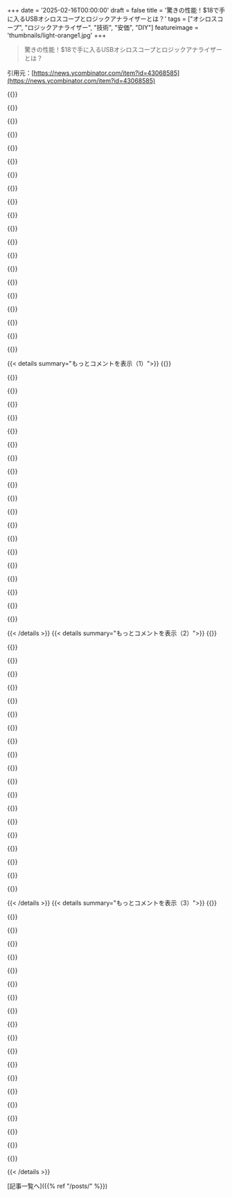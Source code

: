+++
date = '2025-02-16T00:00:00'
draft = false
title = '驚きの性能！$18で手に入るUSBオシロスコープとロジックアナライザーとは？'
tags = ["オシロスコープ", "ロジックアナライザー", "技術", "安価", "DIY"]
featureimage = 'thumbnails/light-orange1.jpg'
+++

> 驚きの性能！$18で手に入るUSBオシロスコープとロジックアナライザーとは？

引用元：[https://news.ycombinator.com/item?id=43068585](https://news.ycombinator.com/item?id=43068585)

{{<matomeQuote body="この小さなデバイス、価格を考えると本当にすごい！タイトルはもっと改善して、機能や波形発生器を含めた方がいいと思う。多くのコメントがオシロスコープに集中しているのはそのせいかも。一般的な電子工作台にはオシロスコープ、ロジックアナライザ、波形発生器、デジタルマルチメータ、電源が揃う。この$18のハイブリッド信号スコープ/ジェネレータはほぼ全ての機能を持っていて、同じデバイスに統合されているから、同期する必要もないのが大きな利点だよ。旧式のHP/Agilent/Keysightの解決策は数万ドルもするし、今のDigilent Discovery Proシリーズは数千ドルする。でも、安いDigilent Discoveryシリーズは約$400だし、それでもFlea-Scopeと比べるとリソースに限界があると思う。" userName="teleforce" createdAt="2025-02-16T23:33:14" color="#38d3d3">}}

{{<matomeQuote body="文字数制限があるから、新しいタイトルの提案待ってる！このデバイスにはユニークで興味深い機能がたくさんあって、全部タイトルに入れる価値があるよ。<br>追記：タイトルを変更する権限を失ったみたいで、残念だ。" userName="burgerone" createdAt="2025-02-16T23:48:09" color="">}}

{{<matomeQuote body="$100の有名なYouTubeのZoyi ZT-703Sと比較するとどう？" userName="badc0ffee" createdAt="2025-02-17T02:21:41" color="">}}

{{<matomeQuote body="情報ありがとう！実は知らなかったけど、ZT703Sは古いZT702Sの50MHzの改良版らしいね。Flea-Scopeは4MHzの単一チャネルだから、10MHzのZT702Sに近いんだ。" userName="teleforce" createdAt="2025-02-17T03:57:13" color="#38d3d3">}}

{{<matomeQuote body="こんにちは、新参者です。下の投稿はちょっと誤解を招くかも -- 100Mspsではなく18Mspsなので、信号が良好なのは1MHzくらいまでだよ。PIC32を使っていて、12ビットのADCだけど、ノイズがあるから実際は10ビットか11ビットに相当する。でも、デジタルキャプチャと波形生成を同時に行えるのは興味深い。それに、Javascriptでのアクセスができて、ウェブページでGUIを使えるのがいいよ。教室の実験で使うために、各席にあると便利だと思った。<br>もし需要があれば、2チャンネルのMosquito-Scopeを作るアイデアも考えてる。" userName="rtestardi" createdAt="2025-02-17T01:01:42" color="#ff33a1">}}

{{<matomeQuote body="教育目的で使うのが目当てだけど、工場の立ち上げで使うために2台オーダーした！素晴らしいツールだね、ありがとう！" userName="Reviving1514" createdAt="2025-02-17T08:41:55" color="">}}

{{<matomeQuote body="あなたのやっていることは素晴らしい！批判を気にせずにMosquito-Scopeを作り続けてください！" userName="just_mc" createdAt="2025-02-17T02:46:21" color="#ff5c5c">}}

{{<matomeQuote body="Flea-Scopeの低価格なら、デバイス1台あたりアナログ入力は1つに絞った方がいいと思う。インターフェースが少し更新されれば、複数のスコープを同時に扱えるようになるだろうし、小型化を維持できると思う。" userName="burgerone" createdAt="2025-02-17T09:18:14" color="">}}

{{<matomeQuote body="すごいアイデアだね！2台のデバイスからのアナログ波形を表示する代替UIを作れると思う。一方の機器がトリガーしてから二つ目のデバイスが反応するから、スレッドの複雑さは関係ないと思う。" userName="rtestardi" createdAt="2025-02-17T14:27:57" color="#45d325">}}

{{<matomeQuote body="教室で各座席におけるようにするのが目標だったんだ。本当に素晴らしくて、成功のための考えがよくできていると思う。学生が自分の環境で実験できることは大事だよね。初めてのオシロスコープの際、みんなで共有してた大きなTek 7kシリーズのスコープでは基礎を学ぶのは難しかったけど、もっとシンプルなスコープを持つことで使い方をよく学べたよ。<br>ちなみに、ここは初めてなら注意だけど、誰かが「これを作った」と投稿すると、必ず小さな問題を大きく取り上げるコメントが来るから、気にしない方がいいよ。" userName="kjs3" createdAt="2025-02-17T16:40:48" color="#45d325">}}

{{<matomeQuote body="同じ価格（$13）で、先月Amazonで買ったロジックアナライザに満足してるよ。プローブに$24も使っちゃったけどね。SigRock/Pulseviewを使ってて、互換性のあるクローンとして認識されるのが面白い。数十ナノ秒の信号がこんなに安価で見えるなんて信じられないよ！" userName="mikewarot" createdAt="2025-02-16T21:41:50" color="#785bff">}}

{{<matomeQuote body="この製品使ってるけど、Saleae Logicソフトとの相性が悪くて、しょっちゅう接続が切れるんだよね。sigrockは試してないけど。" userName="jamesy0ung" createdAt="2025-02-16T22:06:24" color="">}}

{{<matomeQuote body="＞”Saleae Logicソフトとの相性が悪い”<br>Saleaeのソフトは自社製品専用だから、他のはクローンってこと。わざとバグだらけにしてるかもね。ソフトは素晴らしいけど、ハードの購入で資金が出てるし。" userName="Aurornis" createdAt="2025-02-16T23:27:02" color="">}}

{{<matomeQuote body="俺も同じもので、短いUSBケーブルに変えたら今までの問題が全部解決した。USBバスのタイミング問題かも。2フィートのケーブルが影響してたかも。" userName="londons_explore" createdAt="2025-02-17T02:15:56" color="#ff33a1">}}

{{<matomeQuote body="ありがとう！今まで使ってたミニUSBケーブルは長いのが多くて、次は短いのを試してみるよ。" userName="jamesy0ung" createdAt="2025-02-18T21:54:11" color="">}}

{{<matomeQuote body="あれはすげー便利だよ。マイクロコントローラーのコードをプロファイルするのに最適。GPIOピンを切り替えながら、SigRockで結果を見ると面白い。" userName="djmips" createdAt="2025-02-16T22:00:16" color="#ff5c5c">}}

{{<matomeQuote body="注意点として、USBオシロスコープ使うときはグラウンドループに気を付けてね！ほとんどの安いUSBスコープはPCとグラウンドを共有してて、高電圧回路を調べるのは危険。絶縁入力のスコープを使うべき！" userName="atoav" createdAt="2025-02-16T18:49:34" color="#ff5733">}}

{{<matomeQuote body="関連で言うと、昔、ノートPCのオーディオハードウェアを焼いたことがある。煙が出てたし、他の部分は生き残ったけど。" userName="analog31" createdAt="2025-02-16T19:47:46" color="">}}

{{<matomeQuote body="リンク先の文書の9ページで、RichがフルスピードUSBアイソレーターの使用について触れてるよ。" userName="burgerone" createdAt="2025-02-16T19:31:53" color="">}}

{{<matomeQuote body="これって1本の線でつなげるし、ピンの状態もチェックできるからすげーと思った。魔法みたい。" userName="londons_explore" createdAt="2025-02-17T02:20:21" color="">}}

{{< details summary="もっとコメントを表示（1）">}}
{{<matomeQuote body="比較用に、こちらは＄2のUSBスコープ（800ksps、2つの電圧範囲）の画像だよ：<br>https://files.catbox.moe/0t0dq3.jpg" userName="dvh" createdAt="2025-02-16T16:40:10" color="">}}

{{<matomeQuote body="別の比較として、scoppyってプロジェクトも似たようなもんだよ：<br>https://github.com/fhdm-dev/scoppy" userName="burgerone" createdAt="2025-02-16T16:46:20" color="">}}

{{<matomeQuote body="大学時代に、余ったADCと抵抗分割、8052を使ってこれみたいなの作ったことある。" userName="bobmcnamara" createdAt="2025-02-16T17:26:13" color="">}}

{{<matomeQuote body="明日GitHubにアップするよ。" userName="dvh" createdAt="2025-02-16T20:48:27" color="">}}

{{<matomeQuote body="昔は基本のオシロスコープが中古車くらいの値段だったから、こういうプロジェクトは神様のような存在だった。でも今は、200MHzの良いオシロスコープが300ドルで手に入るから、DIYで作る価値はあまりないかな。オシロスコープは他の設計をトラブルシューティングするのに必要だから、信頼性と使いやすさが重要だよ。楽しいプロジェクトだけど、本物を持ってからやるべき。" userName="serviceberry" createdAt="2025-02-16T17:09:01" color="#ff5733">}}

{{<matomeQuote body="300ドルは第一世界の視点だよ。他の国では月給の高い方に位置するし、物価が倍になることもあるから、こういうものが必要な学生たちはお金がないこと多いよ。自分で作る楽しさもあるしね。" userName="ericol" createdAt="2025-02-16T19:37:47" color="">}}

{{<matomeQuote body="全く同感だね。14歳の子供を1時間忙しくさせたいなら、ワイヤーと安いメーター、バッテリー、スイッチ、LEDを渡すといいよ。彼にスコープを与えれば、その子の人生を変えられるかもしれない。" userName="BubbleRings" createdAt="2025-02-16T20:19:47" color="">}}

{{<matomeQuote body="良いポイントだけど、第一世界の視点からの議論も問題ないよ。同じように、第一世界の問題が面白いこともある。住んでいる場所が問題なら、そこを解決したいと思うのは自然なことだし皆それぞれの基準から最善を尽くしてると思う。" userName="OJFord" createdAt="2025-02-16T22:01:10" color="">}}

{{<matomeQuote body="言ってることは分かるけど、もっと安くて機能するオシロスコープもあるよ。それで十分なことが多いし、20ドルから40ドルのもので必要なことはできるし、持ち運びやすさも大事だね。" userName="dghlsakjg" createdAt="2025-02-16T20:40:40" color="">}}

{{<matomeQuote body="このコメントは情報提供が目的だよ。自分の国のMercado Libreで調べたら、一番安いのはFnirsi-138 Proで約50ドルだった。" userName="ericol" createdAt="2025-02-16T20:52:27" color="">}}

{{<matomeQuote body="それって税金とアルゼンチンへの物流・送料の影響じゃないかな？何でもそうなりそうだよ。この18ドルのデバイスを輸入したら、価格は倍になるだろうね。" userName="dghlsakjg" createdAt="2025-02-20T17:31:12" color="">}}

{{<matomeQuote body="Flea-Scopeが特に興味深いのは、デジタル入力が9チャンネル分同時に取れるところだね。価格に対してこれほど良いものはないと思う。スペック的にもFnirsi-138 Proより良いんじゃないかな。" userName="burgerone" createdAt="2025-02-16T21:35:42" color="#ff5c5c">}}

{{<matomeQuote body="未来はもうしばらく前からあったけど、不均等に分配されているんだよね。" userName="gary_0" createdAt="2025-02-16T21:56:35" color="">}}

{{<matomeQuote body="多分俺が一番好きなGibsonのフレーズだわ。" userName="ericol" createdAt="2025-02-17T04:25:36" color="">}}

{{<matomeQuote body="全くのゼロから始めた場合、Flea-Scopeの総コストはどれぐらいになると思う？300ドル超えるんじゃないかな。安いオシロスコープは30ドル以下で買えるけど、それじゃ実際の測定ができるかは疑問。初心者にとって良いパフォーマンスは大切だし、安物は余計な問題を引き起こす恐れがあるよ。" userName="jboy55" createdAt="2025-02-16T21:51:54" color="">}}

{{<matomeQuote body="その値段どこから出てきたの？スコープは18ドルで、オプションのプローブが5ドル追加だよ。既に持ってるデバイスがあるなら、実際のコストは結構少ないと思う。結局、これは学びのためのリソースだよ。" userName="burgerone" createdAt="2025-02-16T22:41:30" color="">}}

{{<matomeQuote body="これは強い一方通行の視点だね。300ドルは世界の最低賃金から見ても高い。年収300ドルの人は多分ノートPC持ってないだろうし、それを考慮するとFlea-Scopeは安くないとも言えるよ。" userName="jboy55" createdAt="2025-02-17T02:13:10" color="">}}

{{<matomeQuote body="200ドルと20ドルや2ドルのオプションには違いがあるよね。300ドルは確実に投資先が分からない限り無理だけど、20ドルは気軽だし、2ドルは衝動買い。" userName="yjftsjthsd-h" createdAt="2025-02-16T18:07:42" color="">}}

{{<matomeQuote body="妥当だと思うけど、電子機器に興味があるなら、この価格でも買う意味はあるかも。必要な機能が分からないうちは、安い機器は逆に足枷になることも。" userName="serviceberry" createdAt="2025-02-16T19:28:56" color="">}}

{{<matomeQuote body="電子機器に興味があるかどうかは微妙だよね。安い機材は試してみる良いステップになることもあるし、完璧な機材が必要なのは少し難しいかも。" userName="sangnoir" createdAt="2025-02-16T20:18:09" color="">}}


{{< /details >}}
{{< details summary="もっとコメントを表示（2）">}}
{{<matomeQuote body="逆に初心者は良いはんだごてとか液体フラックスが必要だと思う。先輩たちはなんでもできるけど、いい道具がないと最初の体験が悪くなるかも。" userName="05" createdAt="2025-02-16T22:35:34" color="">}}

{{<matomeQuote body="この手の安物はあまり進まない気がする。初心者が機材の制限を理解していないと、悪い印象を持つだけだし。安物は逆に後退を招くことも。" userName="bsder" createdAt="2025-02-17T01:19:21" color="">}}

{{<matomeQuote body="はんだ付けではPinecilが初心者向けのお手頃な選択肢だと思う。ヒーターが先端にあるから使いやすいよ。" userName="MaKey" createdAt="2025-02-17T10:28:06" color="">}}

{{<matomeQuote body="初心者向けで十分な機能を持った製品を探してるけど、どんな制限があるか理解したい。" userName="jzer0cool" createdAt="2025-02-17T10:13:54" color="">}}

{{<matomeQuote body="Pine64のPinecileが現在25.99ドルでセール中だって。安いし、はんだ付けがめっちゃ楽になる機能もあるよ。" userName="sangnoir" createdAt="2025-02-17T18:03:16" color="#785bff">}}

{{<matomeQuote body="Richは複数のFlea-Scopeを簡単に接続できるようにトリガーIOピンを設計したんだって。UIで一度に管理できないのが残念だけど、複数回開けばいい感じ。小型なのに機能はしっかりしてるし、基本的なプロービングに使える3.3Vと5Vの標準ロジックレベルもあるよ。教育用には十分だと思う。お金とスペースがあれば他にもっと良い選択肢もあるけどね。" userName="burgerone" createdAt="2025-02-16T19:56:52" color="#ff5733">}}

{{<matomeQuote body="新しいRigol DHO800シリーズは、値段に対して素晴らしいデザインだよ。12ビットADC、使いやすいタッチスクリーン、簡単にネットワーク接続で操作できるし、USB-Cでバッテリーパックからも動かせる。I2CやSPI、UARTのデコーダーも内蔵されてるし、VESAマウントもできてデスクスペースを節約できる。" userName="cushychicken" createdAt="2025-02-16T19:59:18" color="#45d325">}}

{{<matomeQuote body="最近手に入れたけど、使うのが楽しい。4チャンネル版にしとけばよかったかな。でも今のところ2チャンネルで足りてる。余計な性能より、追加チャンネルが問題解決に役立つことが多いんだ。昔ながらのスコープパネルも好きだったけど、設定変更にタッチスクリーンが便利だと思った。ただ、起動に時間がかかるのが残念。" userName="analog31" createdAt="2025-02-16T22:05:39" color="#ff33a1">}}

{{<matomeQuote body="長い起動時間はオフにしないことで回避してるｗタッチスクリーンは最初はギミックだと思ってたけど、信号を名前付けするのが簡単にできてハマった。あとは、ファームウェアをアップグレードしないと。電源サイクル間でプローブ設定を記憶してくれないバグが修正されたよ。" userName="cushychicken" createdAt="2025-02-16T23:48:36" color="#785bff">}}

{{<matomeQuote body="マジか！そのバグに悩まされてたから感謝！アップデートしたら直った。最初はスイッチ付きの電源に刺してて、ライト消しちゃうのが原因だと思ってたけど、実際にバグだったんだよ。HN: 難しいプログラミングの話を聞きに来たけど、スコープの修正のためでもある。" userName="analog31" createdAt="2025-02-17T00:05:37" color="#ff5c5c">}}

{{<matomeQuote body="俺もそのバグに悩まされてたよ。アップグレードで簡単に修正できたから良かった。バグがなければDHO924に満足してたと思う。HPのファンとしては申し訳ないけど、低価格帯でこれらのメーカーがKeysightに迫ってきてるよ。" userName="cushychicken" createdAt="2025-02-17T00:37:00" color="#38d3d3">}}

{{<matomeQuote body="去年手に入れたけど、小型のやつと比べたら雲泥の差だね。これを使うべきだと思う。" userName="mianos" createdAt="2025-02-17T04:17:42" color="#ff33a1">}}

{{<matomeQuote body="最初はちょっとしたおもちゃみたいなスコープを買ったけど、ちゃんとしたやつを待っておけばよかった。プローブもちゃんとしてるから使い勝手が全然違う。お金があれば400ドルのスコープを買うべきだと思う。" userName="cushychicken" createdAt="2025-02-17T14:03:25" color="">}}

{{<matomeQuote body="電子機器をある程度やる人にはお金の価値はあると思う。でも趣味でやるにはちょっと高いかも。" userName="cushychicken" createdAt="2025-02-16T21:42:05" color="">}}

{{<matomeQuote body="Richは「電子機器を若い世代が取り組みやすいようにするのが目標」って動画で言ってた。あらゆる面での障壁を低くするのが大事だね。" userName="burgerone" createdAt="2025-02-16T18:12:42" color="#ff5c5c">}}

{{<matomeQuote body="米国のホワイトカラー職業にとってはそうだろうけど、世界の多くの人にとっては300ドルと18ドルの違いはめちゃくちゃ重要だよ。" userName="chefandy" createdAt="2025-02-16T19:22:05" color="#ff5733">}}

{{<matomeQuote body="ほとんどの人にとっては、数日の賃金と数週間または数ヶ月の賃金の違いだもんな。" userName="sangnoir" createdAt="2025-02-16T20:20:22" color="#ff5c5c">}}

{{<matomeQuote body="そうだね。18ドルは300ドルの6％だし、300ドルが大きな支出だと思うならそれはおかしいよ。逆に300ドルは5000ドルの6％だし、5000ドルの支出が大したことない人もいる。安い選択肢を提供するプロジェクトには価値があるんだよ。アマチュア無線でもよく見かけるけど、20ドルのBaofengを買う利点ってのがわからない人が多い。180ドルは多くの人にとっては大金だよ。" userName="chefandy" createdAt="2025-02-16T22:47:36" color="#38d3d3">}}

{{<matomeQuote body="この形状には意味があると思うよ。作業スペースから離れてトラブルシューティングが必要なときに持ち運びたいな。" userName="iceflinger" createdAt="2025-02-16T17:16:16" color="">}}

{{<matomeQuote body="安いハンドヘルドオシロスコープ（ZOYI ZT703S、約80ドル）を持ってるけど、使い勝手が良くて便利だよ。電池で動くし、持ち運びも楽だから好きだね。" userName="nicolaslem" createdAt="2025-02-16T17:29:21" color="#ff5733">}}


{{< /details >}}
{{< details summary="もっとコメントを表示（3）">}}
{{<matomeQuote body="18ドルと300ドルの間にはまだ広いギャップがあるね。" userName="WheatMillington" createdAt="2025-02-16T19:36:03" color="">}}

{{<matomeQuote body="今はRigolのスコープを持ってるから満足だけど、若い頃はお金がなかったから、安いDIYオプションがあればすごく助かったと思う。このプロジェクトが予算に厳しい人たちの役に立つといいな。" userName="andyjohnson0" createdAt="2025-02-16T19:25:26" color="#38d3d3">}}

{{<matomeQuote body="編集：親コメントが大幅に編集されたので、今はこのコメントがあまり意味をなさないね。FOSSと呼ぶのは完全に不正確だよ。すべての権利が留保されている部分もあれば、パブリックドメインの部分も、非商業的利用のみに利用可能な部分もある。" userName="bramhaag" createdAt="2025-02-16T16:10:05" color="">}}

{{<matomeQuote body="＞”Public domain is not open source, and especially not free (as in freedom).”<br>FSFとOSIはパブリックドメインのソフトウェアを「フリーソフトウェア」と認識してるけど、オープンソースではない。でも、MITライセンスのソフトウェアと大差ないんじゃないかなって思う。" userName="fragmede" createdAt="2025-02-16T16:34:53" color="">}}

{{<matomeQuote body="OSIは公にドメインにリリースされたソースコードを無料と認識していない。これはソフトウェアが書かれた場所や著者、共有する人の場所によるからだよ。" userName="bramhaag" createdAt="2025-02-16T17:16:06" color="">}}

{{<matomeQuote body="＞”The only thing more frustrating than a rustacaen redefining 'safety' to suit their purpose is a Stallman discipline redefining freedom to mean something totally weird.”<br>公にドメインにあるものが自由じゃないって言うのは、勘弁してほしいよ。" userName="patrick451" createdAt="2025-02-16T16:31:40" color="">}}

{{<matomeQuote body="公有ドメインのもので無料じゃないの？著作権法って複雑だよね。アメリカでは公有ドメインは著作権がないって意味で、作者が全ての権利を放棄してるから、簡単に言うと無料だよ。でも他の国、例えばオランダでは、著作権法で公有ドメインとしてるものでも、実際にはその権利を放棄する方法がないから、そういう発表には意味がないかも。だから、ソフトウェアがどこで書かれたか、誰が書いたか、誰と共有されているかを知らないと、公有ドメインのソフトウェアが何か保証することはできないよ。" userName="bramhaag" createdAt="2025-02-16T17:29:57" color="#ff33a1">}}

{{<matomeQuote body="rustacianの安全性について詳しく教えてもらえない？本当に興味ある。" userName="tonetegeatinst" createdAt="2025-02-16T17:02:22" color="">}}

{{<matomeQuote body="”メモリの安全性”って概念はRustの前からあったけど、Rustによって広まったよね。これは、メモリの誤使用によるバグを静的に排除することを指すんだ。Rustのコードはunsafeブロックなしだとメモリ安全性を保証するし、unsafeブロックを書いているときは、他の人のために安全なAPIを持つべきだという文化があるの。Rustプログラマー（rustaceans）はこのメモリの安全性について自慢してるけど、時々他の”安全性”の意味も含んじゃうことがあるんだよね。 僕自身は、だいたいどういう意味で使われているかはわかるから、あんまり気にならないけど、Rustプログラマーだからね。" userName="gpm" createdAt="2025-02-16T17:18:19" color="#785bff">}}

{{<matomeQuote body="公有ドメインはオープンソースじゃないし、自由（自由=自由）は特にないよね。どうしてそう思うの？使用や配布に制限はないじゃん。" userName="dkjaudyeqooe" createdAt="2025-02-16T16:59:48" color="">}}

{{<matomeQuote body="どうしてそう思うの？使用や配布に制限はないよ。公有ドメインはライセンスじゃないからオープンソースでもないし、自由かどうかも君と作者の法域によるんだ。もし君たち二人がアメリカに住んでるなら、使用や配布に制限はないよ。" userName="bramhaag" createdAt="2025-02-16T17:45:51" color="#45d325">}}

{{<matomeQuote body="法域は重要だし、他のOSライセンスも現地法に従うから、必ずしも有効、または意図通りに解釈されるとは限らないよ。ソフトウェアのクリエイターの意図がライセンスの実際の施行に影響を与えるとも言えるから、そういう意味では公有ドメインは大丈夫だよ。公有ドメインの簡単な解決策は、変更を加えてその派生作品に著作権とライセンスを適用すること。GPLはソフトウェアを制限的な条件でライセンスすることを強制するから、みんながそれを”自由”だと言ってるのは理解できない。あれは単にイデオロギーのナンセンスだよ。GPLだと誰でもソフトを複製して販売できるから、ソフトでお金儲けするのが難しくなるよね。" userName="dkjaudyeqooe" createdAt="2025-02-16T19:05:41" color="#38d3d3">}}

{{<matomeQuote body="一部特許があるみたいだね。" userName="analog31" createdAt="2025-02-16T16:27:44" color="">}}

{{<matomeQuote body="不思議な特許だね。一見すると、90年代にインテルの8052AH BASICを使って似たようなことができるかも。" userName="rmu09" createdAt="2025-02-16T17:01:44" color="">}}

{{<matomeQuote body="確かに、8052AH-BASICチップでシンプルな産業用コントローラーを作ったことがあるよ。特許って奇妙なものが多いよね。審査が進むうちに、主張が狭まって実際には何にも当てはまらないようなこともある。" userName="analog31" createdAt="2025-02-16T17:25:55" color="">}}

{{<matomeQuote body="そうだね。タイトルのままでライセンス/権利の状況を正しく反映するには”FOSS”の代わりに何を使えばいいかな？このプラットフォームに投稿するのはとても新しいから。" userName="burgerone" createdAt="2025-02-16T16:31:21" color="">}}

{{<matomeQuote body="私のアドバイスは、GPLじゃなければ”FOSS”を避けたほうがいいし、OSI認証のライセンスでなければ”オープンソース”も避けたほうがいいよ。その用語を使うと、ライセンスについての議論を招いちゃうから、プロジェクトの話をするよりも混乱するだけだと思うんだ。一般的に”ソースが利用可能”って言葉は、誰も怒らないからそれを使ったほうがいい。" userName="gpm" createdAt="2025-02-16T16:36:02" color="#ff33a1">}}

{{<matomeQuote body="“部分的にソースが公開されている”はちょっと長いかも。そんな感じ？" userName="fragmede" createdAt="2025-02-16T16:35:37" color="">}}

{{<matomeQuote body="良い質問ですね、同情します。現時点でスレッドタイトルが”ソース公開”になっていて合理的だと思います。間違いではないと思います。”公開設計付き”も良いかも。自分もGitHubにプロジェクトを公開していて、ハードウェアとコードの両方を扱っています。エンジニアじゃないけど、科学者で電子工作好きです。そんな文化はソフトウェア以前からあります。プロジェクトにはMITライセンスをつけて、他から借りたアイデアやコードの出所を明記して、成功を祈るよ。😉" userName="analog31" createdAt="2025-02-16T16:45:44" color="#ff33a1">}}

{{<matomeQuote body="初心者におすすめのガジェットだと思います。Hackerbox 102でこれを手に入れて、コストに対する帯域幅は良いと思いました。エンジニアの友達に話すと”ただのおもちゃだ”って言われることが多いけど、制限内で信号を見ることでアナログ電子回路を学ぶ機会があります。初心者はオシロスコープが必要な理由さえ知らないことが多いけど、これで道具を紹介するのはいい方法だと思います。最初の一年は使わない機能の学習曲線がないので、$20で価値があると思い、おすすめしています。" userName="ChuckMcM" createdAt="2025-02-16T23:59:14" color="#ff5733">}}


{{< /details >}}


[記事一覧へ]({{% ref "/posts/" %}})
